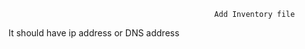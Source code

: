                                                   Add Inventory file
It should have ip address or DNS address
